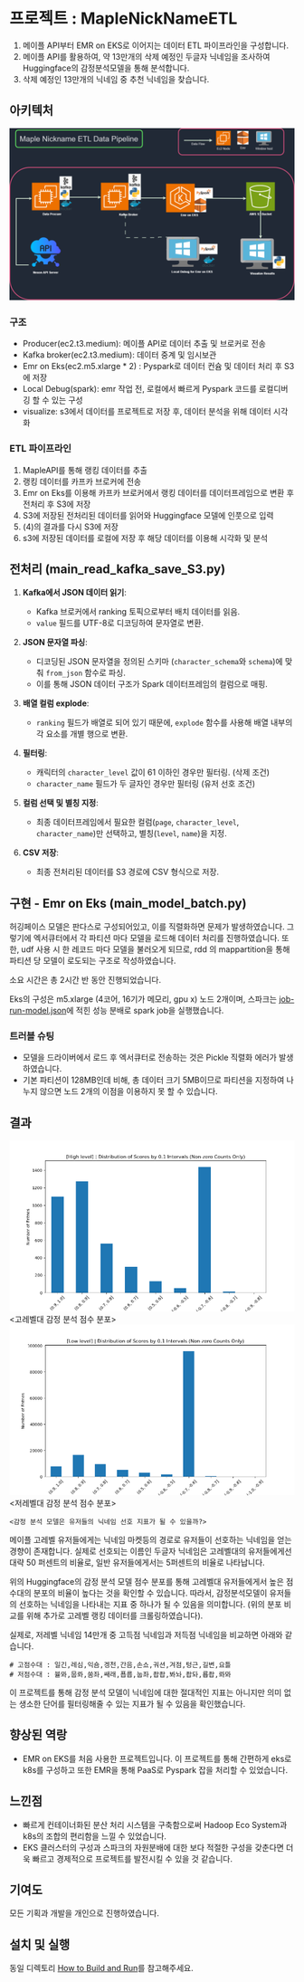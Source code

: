 ﻿
# 프로젝트 : MapleNickNameETL
1. 메이플 API부터 EMR on EKS로 이어지는 데이터 ETL 파이프라인을 구성합니다. 
2. 메이플 API를 활용하여, 약 13만개의 삭제 예정인 두글자 닉네임을 조사하여 Huggingface의 감정분석모델을 통해 분석합니다.
3. 삭제 예정인 13만개의 닉네임 중 추천 닉네임을 찾습니다.

## 아키텍처
![아키텍쳐](pipeline2.png)
### 구조
- Producer(ec2.t3.medium): 메이플 API로 데이터 추출 및 브로커로 전송
- Kafka broker(ec2.t3.medium): 데이터 중계 및 임시보관
- Emr on Eks(ec2.m5.xlarge * 2) : Pyspark로 데이터 컨슘 및 데이터 처리 후 S3에 저장
- Local Debug(spark): emr 작업 전, 로컬에서 빠르게 Pyspark 코드를 로컬디버깅 할 수 있는 구성
- visualize: s3에서 데이터를 프로젝트로 저장 후, 데이터 분석을 위해 데이터 시각화


### ETL 파이프라인
1. MapleAPI를 통해 랭킹 데이터를 추출
2. 랭킹 데이터를 카프카 브로커에 전송
3. Emr on Eks를 이용해 카프카 브로커에서 랭킹 데이터를 데이터프레임으로 변환 후 전처리 후 S3에 저장
4. S3에 저장된 전처리된 데이터를 읽어와 Huggingface 모델에 인풋으로 입력
5. (4)의 결과를 다시 S3에 저장
6. s3에 저장된 데이터를 로컬에 저장 후 해당 데이터를 이용해 시각화 및 분석

## 전처리 (main_read_kafka_save_S3.py)
1. **Kafka에서 JSON 데이터 읽기**:
   - Kafka 브로커에서 ranking 토픽으로부터 배치 데이터를 읽음.
   - `value` 필드를 UTF-8로 디코딩하여 문자열로 변환.

2. **JSON 문자열 파싱**:
   - 디코딩된 JSON 문자열을 정의된 스키마 (`character_schema`와 `schema`)에 맞춰 `from_json` 함수로 파싱.
   - 이를 통해 JSON 데이터 구조가 Spark 데이터프레임의 컬럼으로 매핑.

3. **배열 컬럼  explode**:
   - `ranking` 필드가 배열로 되어 있기 때문에, `explode` 함수를 사용해 배열 내부의 각 요소를 개별 행으로 변환.

4. **필터링**:
   - 캐릭터의 `character_level` 값이 61 이하인 경우만 필터링. (삭제 조건)
   - `character_name` 필드가 두 글자인 경우만 필터링 (유저 선호 조건)

5. **컬럼 선택 및 별칭 지정**:
   - 최종 데이터프레임에서 필요한 컬럼(`page`, `character_level`, `character_name`)만 선택하고, 별칭(`level`, `name`)을 지정.

6. **CSV 저장**:
   - 최종 전처리된 데이터를 S3 경로에 CSV 형식으로 저장.
   


## 구현 -  Emr on Eks (main_model_batch.py)
허깅페이스 모델은 판다스로 구성되어있고, 이를 직렬화하면 문제가 발생하였습니다. 그렇기에 엑서큐터에서 각 파티션 마다 모델을 로드해 데이터 처리를 진행하였습니다.
또한, udf 사용 시 한 레코드 마다 모델을 불러오게 되므로, rdd 의 mappartition을 통해 파티션 당 모델이 로도되는 구조로 작성하였습니다.

소요 시간은 총 2시간 반 동안 진행되었습니다.

Eks의 구성은 m5.xlarge (4코어, 16기가 메모리, gpu x) 노드 2개이며, 스파크는 [job-run-model.json](./dockerbuild/emr_on_eks/job-run-model.json)에 적힌 성능 분배로 spark job을 실행했습니다.


### 트러블 슈팅
- 모델을 드라이버에서 로드 후 엑서큐터로 전송하는 것은 Pickle 직렬화 에러가 발생하였습니다.
- 기본 파티션이 128MB인데 비해, 총 데이터 크기 5MB이므로 파티션을 지정하여 나누지 않으면 노드 2개의 이점을 이용하지 못 할 수 있습니다.


## 결과 

![고레벨 분포](result/figure/high_score_distribution.png)
<고레벨대 감정 분석 점수 분포>
![저레벨(삭제예정) 분포](result/figure/score_distribution.png)
<저레벨대 감정 분석 점수 분포>

`<감정 분석 모델은 유저들의 닉네임 선호 지표가 될 수 있을까?>`


메이플 고레벨 유저들에게는 닉네임 마켓등의 경로로 유저들이 선호하는 닉네임을 얻는 경향이 존재합니다.
실제로 선호되는 이름인 두글자 닉네임은 고레벨대의 유저들에게선 대략 50 퍼센트의 비율로, 일반 유저들에게서는 5퍼센트의 비율로 나타납니다.

위의 Huggingface의 감정 분석 모델 점수 분포를 통해 고레벨대 유저들에게서 높은 점수대의 분포의 비율이 높다는 것을 확인할 수 있습니다. 
따라서, 감정분석모델이 유저들의 선호하는 닉네임을 나타내는 지표 중 하나가 될 수 있음을 의미합니다.
(위의 분포 비교를 위해 추가로 고레벨 랭킹 데이터를 크롤링하였습니다).

실제로, 저레벨 닉네임 14만개 중 고득점 닉네임과 저득점 닉네임을 비교하면 아래와 같습니다.  
```
# 고점수대 : 일긴,레심,익숌,겡천,간음,손쇼,궈션,겨점,텅근,길변,요틀
# 저점수대 : 뷸뫄,뭅롸,쑴좌,쌔래,푭륩,눕좌,좝좝,봐놔,좝돠,룝좝,롸뫄
```

이 프로젝트를 통해 감정 분석 모델이 닉네임에 대한 절대적인 지표는 아니지만 의미 없는 생소한 단어를 필터링해줄 수 있는 지표가 될 수 있음을 확인했습니다.

## 향상된 역랑

- EMR on EKS를 처음 사용한 프로젝트입니다. 이 프로젝트를 통해 간편하게 eks로 k8s를 구성하고 또한 EMR을 통해 PaaS로 Pyspark 잡을 처리할 수 있었습니다.

## 느낀점

- 빠르게 컨테이너화된 분산 처리 시스템을 구축함으로써 Hadoop Eco System과 k8s의 조합의 편리함을 느낄 수 있었습니다.
- EKS 클러스터의 구성과 스파크의 자원분배에 대한 보다 적절한 구성을 갖춘다면 더욱 빠르고 경제적으로 프로젝트를 발전시킬 수 있을 것 같습니다.


## 기여도
모든 기획과 개발을 개인으로 진행하였습니다.

## 설치 및 실행
동일 디렉토리 [How to Build and Run](./HowToBuildAndRun.md)를 참고해주세요.


